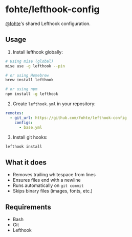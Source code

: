 # fohte/lefthook-config

[@fohte](https://github.com/fohte)'s shared Lefthook configuration.

## Usage

1. Install lefthook globally:
```bash
# Using mise (global)
mise use -g lefthook --pin

# or using Homebrew
brew install lefthook

# or using npm
npm install -g lefthook
```

2. Create `lefthook.yml` in your repository:
```yaml
remotes:
  - git_url: https://github.com/fohte/lefthook-config
    configs:
      - base.yml
```

3. Install git hooks:
```bash
lefthook install
```

## What it does

- Removes trailing whitespace from lines
- Ensures files end with a newline
- Runs automatically on `git commit`
- Skips binary files (images, fonts, etc.)

## Requirements

- Bash
- Git
- Lefthook
